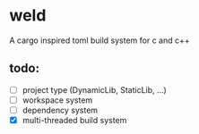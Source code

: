 # weld
A cargo inspired toml build system for c and c++

## todo:
- [ ] project type (DynamicLib, StaticLib, ...)
- [ ] workspace system
- [ ] dependency system
- [x] multi-threaded build system
